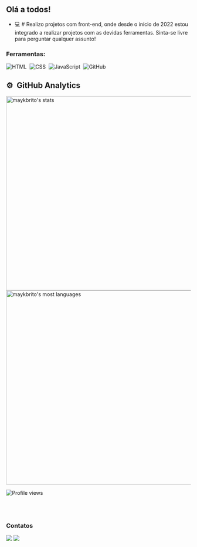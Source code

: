 ## Olá a todos!

- 💻  # Realizo projetos com front-end, onde desde o início de 2022 estou integrado a realizar projetos com as devidas ferramentas. Sinta-se livre para perguntar qualquer assunto!

### Ferramentas:
![HTML](https://img.shields.io/badge/-HTML-05122A?style=flat&logo=HTML5)&nbsp;
![CSS](https://img.shields.io/badge/-CSS-05122A?style=flat&logo=CSS3&logoColor=1572B6)&nbsp;
![JavaScript](https://img.shields.io/badge/-JavaScript-05122A?style=flat&logo=javascript)&nbsp;
![GitHub](https://img.shields.io/badge/-GitHub-05122A?style=flat&logo=github)&nbsp;
  

## ⚙️ &nbsp;GitHub Analytics
<p align="left">
<img width="530em" src="https://github-readme-stats.vercel.app/api?username=GuilhermeMH&show_icons=true&theme=vision-friendly-dark" alt="maykbrito's stats"/>
<img width="530em" src="https://github-readme-stats.vercel.app/api/top-langs/?username=GuilhermeMH&layout=compact&theme=vision-friendly-dark" alt="maykbrito's most languages"/>
</p>
<p align="left"> <img src="https://komarev.com/ghpvc/?username=GuilhermeMH&color=yellow" alt="Profile views" /> </p>
<br><br>


### Contatos
  <a href="mailto:guilhermemoura.c710@gmail.com"><img src="https://img.shields.io/badge/Gmail-D14836?style=for-the-badge&logo=gmail&logoColor=white" target="_blank"></a> <a href="https://www.linkedin.com/in/guilhermemhenrique" target="_blank"><img src="https://img.shields.io/badge/-LinkedIn-%230077B5?style=for-the-badge&logo=linkedin&logoColor=white" target="_blank"></a>
